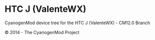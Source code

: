 HTC J (ValenteWX)
=================

CyanogenMod device tree for the HTC J (ValenteWX) - CM12.0 Branch

© 2014 - The CyanogenMod Project

